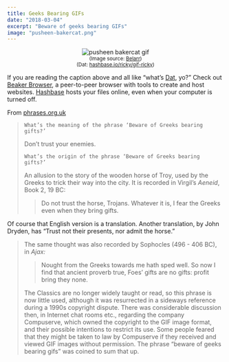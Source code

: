 ```yaml
---
title: Geeks Bearing GIFs
date: "2018-03-04"
excerpt: "Beware of geeks bearing GIFs"
image: "pusheen-bakercat.png"
---
```


<div style="margin: 0 auto"><figure style="text-align: center">
<img src="/gif/pusheen-bakercat.gif"
  alt="pusheen bakercat gif" /><br />
<!-- https://gif-ricky.hashbase.io/pusheen-bakercat.gif -->
<figcaption>
<small>(Image source: <a href="https://belarr.com/bakercat/">Belarr</a>)</small><br />
<small>(Dat: <a href="https://hashbase.io/ricky/gif-ricky">hashbase.io/ricky/gif-ricky</a>)</small><br />
</figcaption>
</figure></div>

If you are reading the caption above and all like “what’s [Dat](https://datproject.org/), yo?” Check out [Beaker&nbsp;Browser](https://beakerbrowser.com/), a peer-to-peer browser with tools to create and host websites. [Hashbase](https://hashbase.io/) hosts your files online, even when your computer is turned&nbsp;off.

From [phrases.org.uk](https://www.phrases.org.uk/meanings/beware-of-greeks-bearing-gifts.html)

> `What’s the meaning of the phrase ‘Beware of Greeks bearing gifts?’`
>
> Don’t trust your&nbsp;enemies.
>
> `What’s the origin of the phrase ‘Beware of Greeks bearing gifts?’`
>
> An allusion to the story of the wooden horse of Troy, used by the Greeks to trick their way into the city. It is recorded in Virgil’s *Aeneid*, Book 2, 19&nbsp;BC:
>
> > Do not trust the horse, Trojans. Whatever it is, I fear the Greeks even when they bring&nbsp;gifts.
>
Of course that English version is a translation. Another translation, by John Dryden, has “Trust not their presents, nor admit the&nbsp;horse.”
>
> The same thought was also recorded by Sophocles (496 - 406 BC), in&nbsp;*Ajax:*
>
> > Nought from the Greeks towards me hath sped well.
> > So now I find that ancient proverb true,
> > Foes’ gifts are no gifts: profit bring they&nbsp;none.
>
> The Classics are no longer widely taught or read, so this phrase is now little used, although it was resurrected in a sideways reference during a 1990s copyright dispute. There was considerable discussion then, in Internet chat rooms etc., regarding the company Compuserve, which owned the copyright to the GIF image format, and their possible intentions to restrict its use. Some people feared that they might be taken to law by Compuserve if they received and viewed GIF images without permission. The phrase “beware of geeks bearing gifs” was coined to sum that&nbsp;up.
